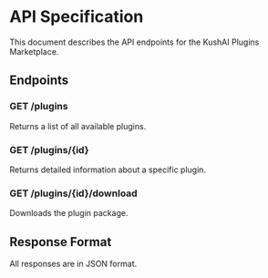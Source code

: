 # API Specification

This document describes the API endpoints for the KushAI Plugins Marketplace.

## Endpoints

### GET /plugins
Returns a list of all available plugins.

### GET /plugins/{id}
Returns detailed information about a specific plugin.

### GET /plugins/{id}/download
Downloads the plugin package.

## Response Format

All responses are in JSON format.